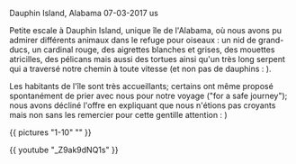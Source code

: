 Dauphin Island, Alabama
07-03-2017
us

Petite escale à Dauphin Island, unique île de l'Alabama, où nous avons pu admirer différents animaux dans le refuge pour oiseaux : un nid de grand-ducs, un cardinal rouge, des aigrettes blanches et grises, des mouettes atricilles, des pélicans mais aussi des tortues ainsi qu'un très long serpent qui a traversé notre chemin à toute vitesse (et non pas de dauphins : ).

Les habitants de l'île sont très accueillants; certains ont même proposé spontanément de prier avec nous pour notre voyage ("for a safe journey"); nous avons décliné l'offre en expliquant que nous n'étions pas croyants mais non sans les remercier pour cette gentille attention : )

{{ pictures "1-10" "" }}

<div class="center">
  {{ youtube "_Z9ak9dNQ1s" }}
</div>

